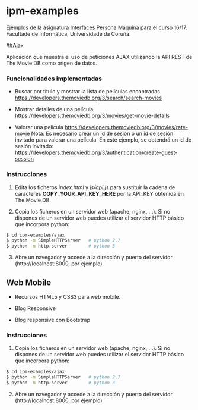 ipm-examples
============

Ejemplos de la asignatura Interfaces Persona Máquina para el curso 16/17.
Facultade de Informática, Universidade da Coruña.

##Ajax

Aplicación que muestra el uso de peticiones AJAX utilizando la API REST de The Movie DB como origen de datos.

### Funcionalidades implementadas
* Buscar por título y mostrar la lista de películas encontradas https://developers.themoviedb.org/3/search/search-movies

* Mostrar detalles de una película https://developers.themoviedb.org/3/movies/get-movie-details

* Valorar una película https://developers.themoviedb.org/3/movies/rate-movie
Nota: Es necesario crear un id de sesión o un id de sesión invitado para valorar una película. En este ejemplo, se obtendrá un id de sesión invitado: https://developers.themoviedb.org/3/authentication/create-guest-session



### Instrucciones

1. Edita los ficheros *index.html* y *js/api.js* para sustituir la cadena de caracteres **COPY_YOUR_API_KEY_HERE** por la API_KEY obtenida en The Movie DB.

2. Copia los ficheros en un servidor web (apache, nginx, ...). Si no dispones de un servidor web puedes utilizar el servidor HTTP básico que incorpora python: 
```bash
$ cd ipm-examples/ajax
$ python -m SimpleHTTPServer   # python 2.7
$ python -m http.server        # python 3
```
3. Abre un navegador y accede a la dirección y puerto del servidor (http://localhost:8000, por ejemplo).

## Web Mobile

* Recursos HTML5 y CSS3 para web mobile.

* Blog Responsive

* Blog responsive con Bootstrap

### Instrucciones

1. Copia los ficheros en un servidor web (apache, nginx, ...). Si no dispones de un servidor web puedes utilizar el servidor HTTP básico que incorpora python: 
```bash
$ cd ipm-examples/ajax
$ python -m SimpleHTTPServer   # python 2.7
$ python -m http.server        # python 3
```
2. Abre un navegador y accede a la dirección y puerto del servidor (http://localhost:8000, por ejemplo).
